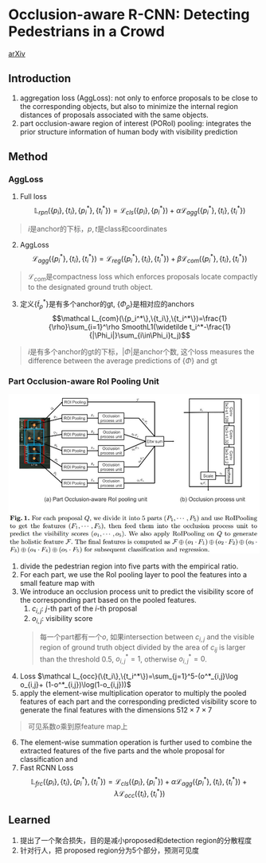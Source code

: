 # Occlusion-aware R-CNN: Detecting Pedestrians in a Crowd
[arXiv](https://arxiv.org/abs/1807.08407)

## Introduction
1.  aggregation loss (AggLoss): not only to enforce proposals to be close to the corresponding objects, but also to minimize the internal region distances of proposals associated with the same objects.
2. part occlusion-aware region of interest (PORoI) pooling:  integrates the prior structure information of human body with visibility prediction

## Method
### AggLoss
1. Full loss
$$\mathbb L_{rpn}(\{p_i\},\{t_i\},\{p_i^*\},\{t_i^*\})= \mathcal L_{cls}(\{p_i\},\{p_i^*\})+\alpha\mathcal L_{agg}(\{p_i^*\},\{t_i\},\{t_i^*\})$$
> $i$是anchor的下标，$p,t$是class和coordinates

2. AggLoss
$$ \mathcal L_{agg}(\{p_i^*\},\{t_i\},\{t_i^*\})=\mathcal L_{reg}(\{p_i^*\},\{t_i\},\{t_i^*\})+\beta\mathcal L_{com}(\{p_i^*\},\{t_i\},\{t_i^*\})$$
> $\mathcal L_{com}$是compactness loss which enforces proposals locate compactly to the designated ground truth object.

3. 定义$\{\widetilde t_\rho^*\}$是有多个anchor的gt, $\{\Phi_\rho\}$是相对应的anchors
$$\mathcal L_{com}(\{p_i^*\},\{t_i\},\{t_i^*\})=\frac{1}{\rho}\sum_{i=1}^\rho SmoothL1(\widetilde t_i^*-\frac{1}{|\Phi_i|}\sum_{i\in\Phi_i}t_j)$$
> $i$是有多个anchor的gt的下标，$|\Phi|$是anchor个数, 这个loss measures the difference between the average predictions of $\{\Phi\}$ and gt 

### Part Occlusion-aware RoI Pooling Unit
![POROI](/assets/POROI.jpg)
1. divide the pedestrian region into five parts with the empirical ratio.
2. For each part, we use the RoI pooling layer to pool the features into a small feature map with 
3. We introduce an occlusion process unit to predict the visibility score of the corresponding part based on the pooled features.
    1. $c_{i,j}$: $j$-th part of the $i$-th proposal
    2. $o_{i,j}$: visibility score
    > 每一个part都有一个$o$, 如果intersection between $c_{i,j}$ and the visible region of ground truth object divided by the area of $c_{ij}$ is larger than the threshold $0.5$, $o^*_{i,j} = 1$, otherwise $o^*_{i,j}=0$.
4. Loss
$\mathcal L_{occ}(\{t_i\},\{t_i^*\})=\sum_{j=1}^5-(o^*_{i,j}\log o_{i,j}+ (1-o^*_{i,j})\log(1-o_{i,j}))$
5. apply the element-wise multiplication operator to multiply the pooled features of each part and the corresponding predicted visibility score to generate the final features with the dimensions $512\times 7\times 7$
> 可见系数$o$乘到原feature map上
6. The element-wise summation operation is further used to combine the extracted features of the five parts and the whole proposal for classification and 
7. Fast RCNN Loss
$$\mathbb L_{frc}(\{p_i\},\{t_i\},\{p_i^*\},\{t_i^*\})= \mathcal L_{cls}(\{p_i\},\{p_i^*\})+\alpha\mathcal L_{agg}(\{p_i^*\},\{t_i\},\{t_i^*\})+\lambda\mathcal L_{occ}(\{t_i\},\{t_i^*\}) $$

## Learned
1. 提出了一个聚合损失，目的是减小proposed和detection region的分散程度
2. 针对行人，把 proposed region分为5个部分，预测可见度